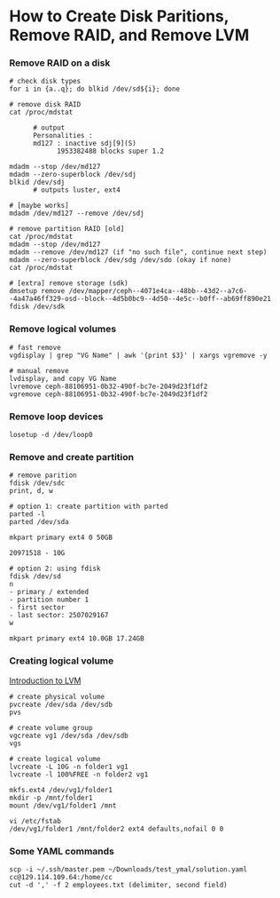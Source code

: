 # How to Create Disk Paritions, Remove RAID, and Remove LVM

### Remove RAID on a disk
```
# check disk types
for i in {a..q}; do blkid /dev/sd${i}; done

# remove disk RAID 
cat /proc/mdstat
      
      # output
      Personalities : 
      md127 : inactive sdj[9](S)
            1953382488 blocks super 1.2
       
mdadm --stop /dev/md127
mdadm --zero-superblock /dev/sdj
blkid /dev/sdj 
      # outputs luster, ext4 

# [maybe works]
mdadm /dev/md127 --remove /dev/sdj

# remove partition RAID [old]
cat /proc/mdstat
mdadm --stop /dev/md127
mdadm --remove /dev/md127 (if "no such file", continue next step)
mdadm --zero-superblock /dev/sdg /dev/sdo (okay if none)
cat /proc/mdstat 

# [extra] remove storage (sdk)
dmsetup remove /dev/mapper/ceph--4071e4ca--48bb--43d2--a7c6--4a47a46ff329-osd--block--4d5b0bc9--4d50--4e5c--b0ff--ab69ff890e21
fdisk /dev/sdk
```

### Remove logical volumes
```
# fast remove
vgdisplay | grep "VG Name" | awk '{print $3}' | xargs vgremove -y

# manual remove
lvdisplay, and copy VG Name
lvremove ceph-88106951-0b32-490f-bc7e-2049d23f1df2
vgremove ceph-88106951-0b32-490f-bc7e-2049d23f1df2
```


### Remove loop devices
```
losetup -d /dev/loop0
```

### Remove and create partition
```
# remove parition
fdisk /dev/sdc
print, d, w 

# option 1: create partition with parted 
parted -l
parted /dev/sda

mkpart primary ext4 0 50GB 

20971518 - 10G

# option 2: using fdisk
fdisk /dev/sd
n
- primary / extended
- partition number 1
- first sector
- last sector: 2507029167
w

mkpart primary ext4 10.0GB 17.24GB
```

### Creating logical volume
[Introduction to LVM](https://www.digitalocean.com/community/tutorials/an-introduction-to-lvm-concepts-terminology-and-operations)
```
# create physical volume
pvcreate /dev/sda /dev/sdb
pvs

# create volume group
vgcreate vg1 /dev/sda /dev/sdb
vgs

# create logical volume
lvcreate -L 10G -n folder1 vg1
lvcreate -l 100%FREE -n folder2 vg1

mkfs.ext4 /dev/vg1/folder1
mkdir -p /mnt/folder1
mount /dev/vg1/folder1 /mnt

vi /etc/fstab
/dev/vg1/folder1 /mnt/folder2 ext4 defaults,nofail 0 0
```

### Some YAML commands
```
scp -i ~/.ssh/master.pem ~/Downloads/test_ymal/solution.yaml cc@129.114.109.64:/home/cc
cut -d ',' -f 2 employees.txt (delimiter, second field)
```

